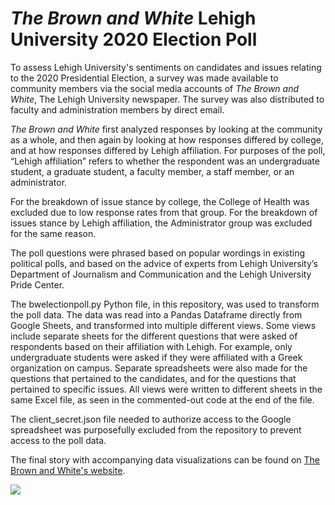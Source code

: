 # <em>The Brown and White</em> Lehigh University 2020 Election Poll

To assess Lehigh University's sentiments on candidates and issues relating to the 2020 Presidential Election, a survey was made available to community members via the social media accounts of <em>The Brown and White</em>, The Lehigh University newspaper. The survey was also distributed to faculty and administration members by direct email.

<em>The Brown and White</em> first analyzed responses by looking at the community as a whole, and then again by looking at how responses differed by college, and at how responses differed by Lehigh affiliation. For purposes of the poll, “Lehigh affiliation” refers to whether the respondent was an undergraduate student, a graduate student, a faculty member, a staff member, or an administrator.

For the breakdown of issue stance by college, the College of Health was excluded due to low response rates from that group. For the breakdown of issues stance by Lehigh affiliation, the Administrator group was excluded for the same reason.

The poll questions were phrased based on popular wordings in existing political polls, and based on the advice of experts from Lehigh University’s Department of Journalism and Communication and the Lehigh University Pride Center. 

The bwelectionpoll.py Python file, in this repository, was used to transform the poll data. The data was read into a Pandas Dataframe directly from Google Sheets, and transformed into multiple different views. Some views include separate sheets for the different questions that were asked of respondents based on their affiliation with Lehigh. For example, only undergraduate students were asked if they were affiliated with a Greek organization on campus. Separate spreadsheets were also made for the questions that pertained to the candidates, and for the questions that pertained to specific issues. All views were written to different sheets in the same Excel file, as seen in the commented-out code at the end of the file.

The client_secret.json file needed to authorize access to the Google spreadsheet was purposefully excluded from the repository to prevent access to the poll data.    

The final story with accompanying data visualizations can be found on [The Brown and White's website](https://thebrownandwhite.com/2020/09/27/bw-poll-lehigh-community-shares-their-stances-ahead-of-2020-election/).

<div class='tableauPlaceholder' id='viz1601577246558' style='position: relative'><noscript><a href='#'><img alt=' ' src='https:&#47;&#47;public.tableau.com&#47;static&#47;images&#47;Le&#47;LehighUniversity2020ElectionIssuesPoll&#47;Education&#47;1_rss.png' style='border: none' /></a></noscript><object class='tableauViz'  style='display:none;'><param name='host_url' value='https%3A%2F%2Fpublic.tableau.com%2F' /> <param name='embed_code_version' value='3' /> <param name='site_root' value='' /><param name='name' value='LehighUniversity2020ElectionIssuesPoll&#47;Education' /><param name='tabs' value='no' /><param name='toolbar' value='no' /><param name='static_image' value='https:&#47;&#47;public.tableau.com&#47;static&#47;images&#47;Le&#47;LehighUniversity2020ElectionIssuesPoll&#47;Education&#47;1.png' /> <param name='animate_transition' value='yes' /><param name='display_static_image' value='yes' /><param name='display_spinner' value='yes' /><param name='display_overlay' value='yes' /><param name='display_count' value='yes' /><param name='language' value='en' /></object></div>                <script type='text/javascript'>                    var divElement = document.getElementById('viz1601577246558');                    var vizElement = divElement.getElementsByTagName('object')[0];                    if ( divElement.offsetWidth > 800 ) { vizElement.style.width='1060px';vizElement.style.height='860px';} else if ( divElement.offsetWidth > 500 ) { vizElement.style.width='1060px';vizElement.style.height='860px';} else { vizElement.style.width='100%';vizElement.style.height='1550px';}                     var scriptElement = document.createElement('script');                    scriptElement.src = 'https://public.tableau.com/javascripts/api/viz_v1.js';                    vizElement.parentNode.insertBefore(scriptElement, vizElement);                </script>
